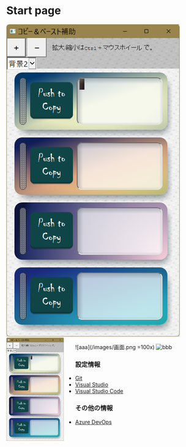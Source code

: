﻿# Start page
<img src="images/画面.png" />
<img src="./images/画面.png" alt="動作画面"  align="left"  style="float: left; width: 35%; max-width: 150px; margin-right: 30px" align="left" >

![aaa](/images/画面.png =100x)
![bbb]($/projects/images/画面.png)

### 設定情報
* [Git](Git.md)
* [Visual Studio](VisualStudio.md)
* [Visual Studio Code](VSCode.md)

### その他の情報
* [Azure DevOps](AzureDevOps.md)
